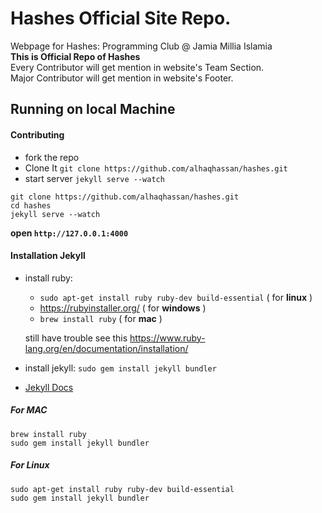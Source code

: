 # Hashes Official Site Repo.

Webpage for Hashes: Programming Club @ Jamia Millia Islamia  
**This is Official Repo of Hashes**  
Every Contributor will get mention in website's Team Section.  
Major Contributor will get mention in website's Footer.  


## Running on local Machine

#### Contributing
- fork the repo
- Clone It `git clone https://github.com/alhaqhassan/hashes.git`
- start server `jekyll serve --watch`

```
git clone https://github.com/alhaqhassan/hashes.git
cd hashes
jekyll serve --watch
```
**open `http://127.0.0.1:4000`**



#### Installation Jekyll
- install ruby:  
  - `sudo apt-get install ruby ruby-dev build-essential` ( for **linux** )
  - https://rubyinstaller.org/ ( for **windows** )  
  - `brew install ruby` ( for **mac** )  

  still have trouble see this https://www.ruby-lang.org/en/documentation/installation/

- install jekyll: `sudo gem install jekyll bundler`
- [Jekyll Docs](https://jekyllrb.com)

##### For MAC
```
brew install ruby
sudo gem install jekyll bundler
```

##### For Linux
```
sudo apt-get install ruby ruby-dev build-essential
sudo gem install jekyll bundler
```
